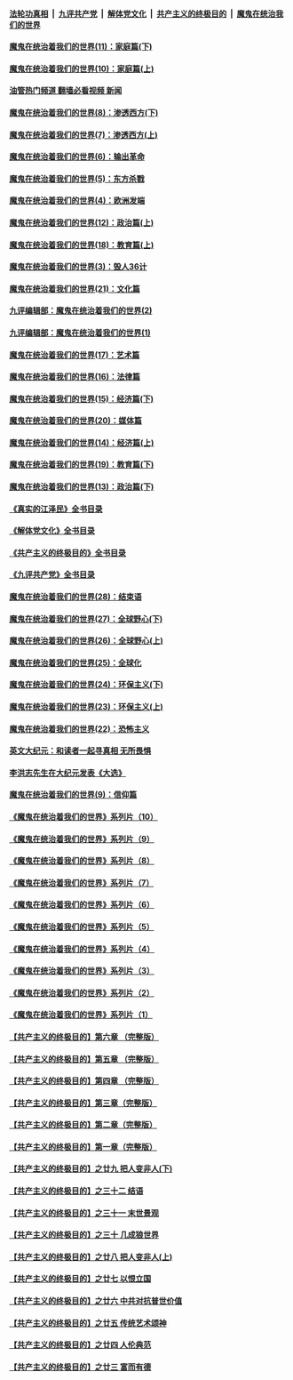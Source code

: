 ####  [法轮功真相](../../../../basic/blob/master/README.md?t=12101102) &nbsp;|&nbsp; [九评共产党](../../../../9ping.md/blob/master/README.md?t=12101102) &nbsp;|&nbsp; [解体党文化](../../../../jtdwh.md/blob/master/README.md?t=12101102)  &nbsp;|&nbsp; [共产主义的终极目的](../../../../gczydzjmd.md/blob/master/README.md?t=12101102) &nbsp;|&nbsp; [魔鬼在统治我们的世界](../../../../mgztzwmdsj.md/blob/master/README.md?t=12101102) 

#### [魔鬼在统治着我们的世界(11)：家庭篇(下)](../pages/nsc422/n10440961.md?t=12101102) 

#### [魔鬼在统治着我们的世界(10)：家庭篇(上)](../pages/nsc422/n10435448.md?t=12101102) 

#### [油管热门频道 翻墙必看视频 新闻](http://129.146.143.75:81/youtube.html?12101102)

#### [魔鬼在统治着我们的世界(8)：渗透西方(下)](../pages/nsc422/n10429603.md?t=12101102) 

#### [魔鬼在统治着我们的世界(7)：渗透西方(上)](../pages/nsc422/n10426013.md?t=12101102) 

#### [魔鬼在统治着我们的世界(6)：输出革命](../pages/nsc422/n10421536.md?t=12101102) 

#### [魔鬼在统治着我们的世界(5)：东方杀戮](../pages/nsc422/n10417707.md?t=12101102) 

#### [魔鬼在统治着我们的世界(4)：欧洲发端](../pages/nsc422/n10414890.md?t=12101102) 

#### [魔鬼在统治着我们的世界(12)：政治篇(上)](../pages/nsc422/n10444576.md?t=12101102) 

#### [魔鬼在统治着我们的世界(18)：教育篇(上)](../pages/nsc422/n10526970.md?t=12101102) 

#### [魔鬼在统治着我们的世界(3)：毁人36计](../pages/nsc422/n10411583.md?t=12101102) 

#### [魔鬼在统治着我们的世界(21)：文化篇](../pages/nsc422/n10597706.md?t=12101102) 

#### [九评编辑部：魔鬼在统治着我们的世界(2)](../pages/nsc422/n10410036.md?t=12101102) 

#### [九评编辑部：魔鬼在统治着我们的世界(1)](../pages/nsc422/n10406825.md?t=12101102) 

#### [魔鬼在统治着我们的世界(17)：艺术篇](../pages/nsc422/n10499093.md?t=12101102) 

#### [魔鬼在统治着我们的世界(16)：法律篇](../pages/nsc422/n10485969.md?t=12101102) 

#### [魔鬼在统治着我们的世界(15)：经济篇(下)](../pages/nsc422/n10469975.md?t=12101102) 

#### [魔鬼在统治着我们的世界(20)：媒体篇](../pages/nsc422/n10586579.md?t=12101102) 

#### [魔鬼在统治着我们的世界(14)：经济篇(上)](../pages/nsc422/n10457370.md?t=12101102) 

#### [魔鬼在统治着我们的世界(19)：教育篇(下)](../pages/nsc422/n10564808.md?t=12101102) 

#### [魔鬼在统治着我们的世界(13)：政治篇(下)](../pages/nsc422/n10448270.md?t=12101102) 

#### [《真实的江泽民》全书目录](../pages/nsc422/n13721399.md?t=12101102) 

#### [《解体党文化》全书目录](../pages/nsc422/n13721157.md?t=12101102) 

#### [《共产主义的终极目的》全书目录](../pages/nsc422/n13721048.md?t=12101102) 

#### [《九评共产党》全书目录](../pages/nsc422/n13708085.md?t=12101102) 

#### [魔鬼在统治着我们的世界(28)：结束语](../pages/nsc422/n10936246.md?t=12101102) 

#### [魔鬼在统治着我们的世界(27)：全球野心(下)](../pages/nsc422/n10928319.md?t=12101102) 

#### [魔鬼在统治着我们的世界(26)：全球野心(上)](../pages/nsc422/n10900318.md?t=12101102) 

#### [魔鬼在统治着我们的世界(25)：全球化](../pages/nsc422/n10788205.md?t=12101102) 

#### [魔鬼在统治着我们的世界(24)：环保主义(下)](../pages/nsc422/n10695307.md?t=12101102) 

#### [魔鬼在统治着我们的世界(23)：环保主义(上)](../pages/nsc422/n10688613.md?t=12101102) 

#### [魔鬼在统治着我们的世界(22)：恐怖主义](../pages/nsc422/n10614727.md?t=12101102) 

#### [英文大纪元：和读者一起寻真相 无所畏惧](../pages/nsc422/n12542027.md?t=12101102) 

#### [李洪志先生在大纪元发表《大选》](../pages/nsc422/n12534746.md?t=12101102) 

#### [魔鬼在统治着我们的世界(9)：信仰篇](../pages/nsc422/n10432159.md?t=12101102) 

#### [《魔鬼在统治着我们的世界》系列片（10）](../pages/nsc422/n12292670.md?t=12101102) 

#### [《魔鬼在统治着我们的世界》系列片（9）](../pages/nsc422/n12290859.md?t=12101102) 

#### [《魔鬼在统治着我们的世界》系列片（8）](../pages/nsc422/n12287445.md?t=12101102) 

#### [《魔鬼在统治着我们的世界》系列片（7）](../pages/nsc422/n12283425.md?t=12101102) 

#### [《魔鬼在统治着我们的世界》系列片（6）](../pages/nsc422/n12282314.md?t=12101102) 

#### [《魔鬼在统治着我们的世界》系列片（5）](../pages/nsc422/n12281419.md?t=12101102) 

#### [《魔鬼在统治着我们的世界》系列片（4）](../pages/nsc422/n12274024.md?t=12101102) 

#### [《魔鬼在统治着我们的世界》系列片（3）](../pages/nsc422/n12271322.md?t=12101102) 

#### [《魔鬼在统治着我们的世界》系列片（2）](../pages/nsc422/n12269049.md?t=12101102) 

#### [《魔鬼在统治着我们的世界》系列片（1）](../pages/nsc422/n12267575.md?t=12101102) 

#### [【共产主义的终极目的】第六章 （完整版）](../pages/nsc422/n11428913.md?t=12101102) 

#### [【共产主义的终极目的】第五章 （完整版）](../pages/nsc422/n11428912.md?t=12101102) 

#### [【共产主义的终极目的】第四章 （完整版）](../pages/nsc422/n11428907.md?t=12101102) 

#### [【共产主义的终极目的】第三章（完整版）](../pages/nsc422/n11428848.md?t=12101102) 

#### [【共产主义的终极目的】第二章（完整版）](../pages/nsc422/n11428831.md?t=12101102) 

#### [【共产主义的终极目的】第一章（完整版）](../pages/nsc422/n11417651.md?t=12101102) 

#### [【共产主义的终极目的】之廿九 把人变非人(下)](../pages/nsc422/n11344140.md?t=12101102) 

#### [【共产主义的终极目的】之三十二 结语](../pages/nsc422/n11360535.md?t=12101102) 

#### [【共产主义的终极目的】之三十一 末世景观](../pages/nsc422/n11351129.md?t=12101102) 

#### [【共产主义的终极目的】之三十 几成狼世界](../pages/nsc422/n11348280.md?t=12101102) 

#### [【共产主义的终极目的】之廿八 把人变非人(上)](../pages/nsc422/n11340492.md?t=12101102) 

#### [【共产主义的终极目的】之廿七 以恨立国](../pages/nsc422/n11336944.md?t=12101102) 

#### [【共产主义的终极目的】之廿六 中共对抗普世价值](../pages/nsc422/n11324785.md?t=12101102) 

#### [【共产主义的终极目的】之廿五 传统艺术颂神](../pages/nsc422/n11296396.md?t=12101102) 

#### [【共产主义的终极目的】之廿四 人伦典范](../pages/nsc422/n11296397.md?t=12101102) 

#### [【共产主义的终极目的】之廿三 富而有德](../pages/nsc422/n11283598.md?t=12101102) 

<img src='http://gfw-breaker.win/goodnews/indexes/nsc422.md' width='0px' height='0px'/>
